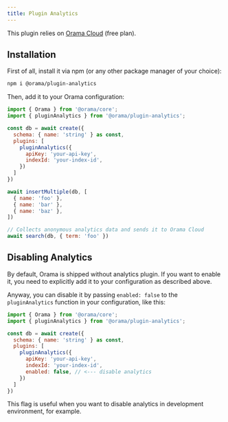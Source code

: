 ```yaml
---
title: Plugin Analytics
---
```


This plugin relies on [Orama Cloud](https://cloud.oramasearch.com) (free plan).

## Installation

First of all, install it via npm (or any other package manager of your choice):

```sh
npm i @orama/plugin-analytics
```

Then, add it to your Orama configuration:

```js
import { Orama } from '@orama/core';
import { pluginAnalytics } from '@orama/plugin-analytics';

const db = await create({
  schema: { name: 'string' } as const,
  plugins: [
    pluginAnalytics({
      apiKey: 'your-api-key',
      indexId: 'your-index-id',
    })
  ]
})

await insertMultiple(db, [
  { name: 'foo' },
  { name: 'bar' },
  { name: 'baz' },
])

// Collects anonymous analytics data and sends it to Orama Cloud
await search(db, { term: 'foo' })
```

## Disabling Analytics

By default, Orama is shipped without analytics plugin. If you want to enable it, you need to explicitly add it to your configuration as described above.

Anyway, you can disable it by passing `enabled: false` to the `pluginAnalytics` function in your configuration, like this:

```js
import { Orama } from '@orama/core';
import { pluginAnalytics } from '@orama/plugin-analytics';

const db = await create({
  schema: { name: 'string' } as const,
  plugins: [
    pluginAnalytics({
      apiKey: 'your-api-key',
      indexId: 'your-index-id',
      enabled: false, // <--- disable analytics
    })
  ]
})
```

This flag is useful when you want to disable analytics in development environment, for example.

